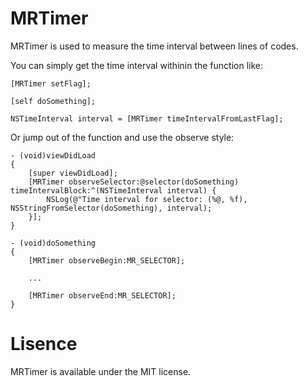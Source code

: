 MRTimer
=======

MRTimer is used to measure the time interval between lines of codes.

You can simply get the time interval withinin the function like: 

    [MRTimer setFlag];
    
    [self doSomething];
    
    NSTimeInterval interval = [MRTimer timeIntervalFromLastFlag];
    
Or jump out of the function and use the observe style:

    - (void)viewDidLoad 
    {
        [super viewDidLoad];
        [MRTimer observeSelector:@selector(doSomething) timeIntervalBlock:^(NSTimeInterval interval) {
            NSLog(@"Time interval for selector: (%@, %f), NSStringFromSelector(doSomething), interval);
        }];
    }
    
    - (void)doSomething
    {
        [MRTimer observeBegin:MR_SELECTOR];
        
        ...
        
        [MRTimer observeEnd:MR_SELECTOR];
    }

Lisence
=======

MRTimer is available under the MIT license.
